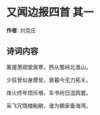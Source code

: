 # 又闻边报四首  其一

**作者**: 刘克庄

## 诗词内容

篱援萧疏堂奥寒，西从蜀岭北淮山。

少狂曾似身摩垒，衰暮今无力拓关。

烽火终年烦斥堠，车书何日混舆寰。

采飞冗惰楼船敝，谁为朝家备海湾。

